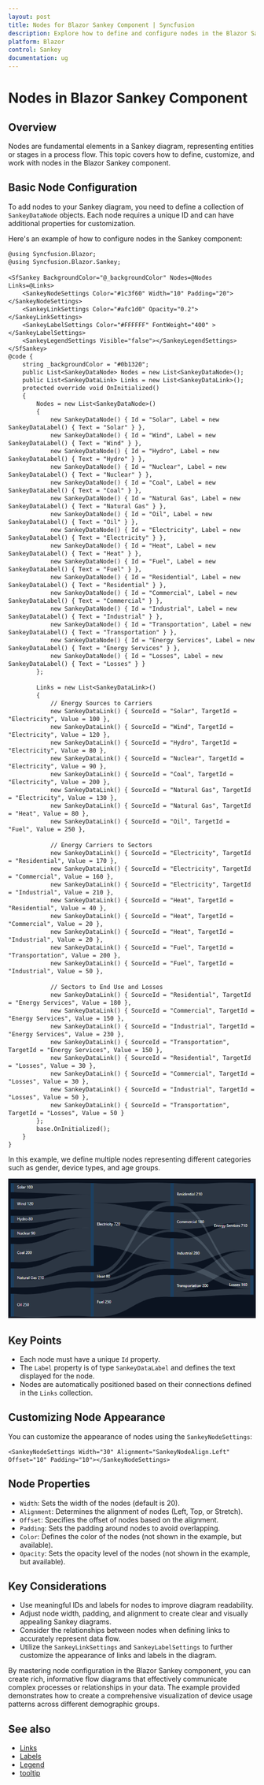 ```yaml
---
layout: post
title: Nodes for Blazor Sankey Component | Syncfusion
description: Explore how to define and configure nodes in the Blazor Sankey component to create meaningful and visually appealing flow diagrams.
platform: Blazor
control: Sankey
documentation: ug
---
```


# Nodes in Blazor Sankey Component

## Overview

Nodes are fundamental elements in a Sankey diagram, representing entities or stages in a process flow. This topic covers how to define, customize, and work with nodes in the Blazor Sankey component.

## Basic Node Configuration

To add nodes to your Sankey diagram, you need to define a collection of `SankeyDataNode` objects. Each node requires a unique ID and can have additional properties for customization.

Here's an example of how to configure nodes in the Sankey component:

```razor
@using Syncfusion.Blazor;
@using Syncfusion.Blazor.Sankey;

<SfSankey BackgroundColor="@_backgroundColor" Nodes=@Nodes Links=@Links>
    <SankeyNodeSettings Color="#1c3f60" Width="10" Padding="20"></SankeyNodeSettings>
    <SankeyLinkSettings Color="#afc1d0" Opacity="0.2"></SankeyLinkSettings>
    <SankeyLabelSettings Color="#FFFFFF" FontWeight="400" ></SankeyLabelSettings>
    <SankeyLegendSettings Visible="false"></SankeyLegendSettings>
</SfSankey>
@code {
    string _backgroundColor = "#0b1320";
    public List<SankeyDataNode> Nodes = new List<SankeyDataNode>();
    public List<SankeyDataLink> Links = new List<SankeyDataLink>();
    protected override void OnInitialized()
    {
        Nodes = new List<SankeyDataNode>()
        {
            new SankeyDataNode() { Id = "Solar", Label = new SankeyDataLabel() { Text = "Solar" } },
            new SankeyDataNode() { Id = "Wind", Label = new SankeyDataLabel() { Text = "Wind" } },
            new SankeyDataNode() { Id = "Hydro", Label = new SankeyDataLabel() { Text = "Hydro" } },
            new SankeyDataNode() { Id = "Nuclear", Label = new SankeyDataLabel() { Text = "Nuclear" } },
            new SankeyDataNode() { Id = "Coal", Label = new SankeyDataLabel() { Text = "Coal" } },
            new SankeyDataNode() { Id = "Natural Gas", Label = new SankeyDataLabel() { Text = "Natural Gas" } },
            new SankeyDataNode() { Id = "Oil", Label = new SankeyDataLabel() { Text = "Oil" } },
            new SankeyDataNode() { Id = "Electricity", Label = new SankeyDataLabel() { Text = "Electricity" } },
            new SankeyDataNode() { Id = "Heat", Label = new SankeyDataLabel() { Text = "Heat" } },
            new SankeyDataNode() { Id = "Fuel", Label = new SankeyDataLabel() { Text = "Fuel" } },
            new SankeyDataNode() { Id = "Residential", Label = new SankeyDataLabel() { Text = "Residential" } },
            new SankeyDataNode() { Id = "Commercial", Label = new SankeyDataLabel() { Text = "Commercial" } },
            new SankeyDataNode() { Id = "Industrial", Label = new SankeyDataLabel() { Text = "Industrial" } },
            new SankeyDataNode() { Id = "Transportation", Label = new SankeyDataLabel() { Text = "Transportation" } },
            new SankeyDataNode() { Id = "Energy Services", Label = new SankeyDataLabel() { Text = "Energy Services" } },
            new SankeyDataNode() { Id = "Losses", Label = new SankeyDataLabel() { Text = "Losses" } }
        };

        Links = new List<SankeyDataLink>()
        {
            // Energy Sources to Carriers
            new SankeyDataLink() { SourceId = "Solar", TargetId = "Electricity", Value = 100 },
            new SankeyDataLink() { SourceId = "Wind", TargetId = "Electricity", Value = 120 },
            new SankeyDataLink() { SourceId = "Hydro", TargetId = "Electricity", Value = 80 },
            new SankeyDataLink() { SourceId = "Nuclear", TargetId = "Electricity", Value = 90 },
            new SankeyDataLink() { SourceId = "Coal", TargetId = "Electricity", Value = 200 },
            new SankeyDataLink() { SourceId = "Natural Gas", TargetId = "Electricity", Value = 130 },
            new SankeyDataLink() { SourceId = "Natural Gas", TargetId = "Heat", Value = 80 },
            new SankeyDataLink() { SourceId = "Oil", TargetId = "Fuel", Value = 250 },

            // Energy Carriers to Sectors
            new SankeyDataLink() { SourceId = "Electricity", TargetId = "Residential", Value = 170 },
            new SankeyDataLink() { SourceId = "Electricity", TargetId = "Commercial", Value = 160 },
            new SankeyDataLink() { SourceId = "Electricity", TargetId = "Industrial", Value = 210 },
            new SankeyDataLink() { SourceId = "Heat", TargetId = "Residential", Value = 40 },
            new SankeyDataLink() { SourceId = "Heat", TargetId = "Commercial", Value = 20 },
            new SankeyDataLink() { SourceId = "Heat", TargetId = "Industrial", Value = 20 },
            new SankeyDataLink() { SourceId = "Fuel", TargetId = "Transportation", Value = 200 },
            new SankeyDataLink() { SourceId = "Fuel", TargetId = "Industrial", Value = 50 },

            // Sectors to End Use and Losses
            new SankeyDataLink() { SourceId = "Residential", TargetId = "Energy Services", Value = 180 },
            new SankeyDataLink() { SourceId = "Commercial", TargetId = "Energy Services", Value = 150 },
            new SankeyDataLink() { SourceId = "Industrial", TargetId = "Energy Services", Value = 230 },
            new SankeyDataLink() { SourceId = "Transportation", TargetId = "Energy Services", Value = 150 },
            new SankeyDataLink() { SourceId = "Residential", TargetId = "Losses", Value = 30 },
            new SankeyDataLink() { SourceId = "Commercial", TargetId = "Losses", Value = 30 },
            new SankeyDataLink() { SourceId = "Industrial", TargetId = "Losses", Value = 50 },
            new SankeyDataLink() { SourceId = "Transportation", TargetId = "Losses", Value = 50 }
        };
        base.OnInitialized();
    }
}

```

In this example, we define multiple nodes representing different categories such as gender, device types, and age groups.

![Blazor Sankey Node Customization](images/nodes/sankey-node-basic.png)

## Key Points

- Each node must have a unique `Id` property.
- The `Label` property is of type `SankeyDataLabel` and defines the text displayed for the node.
- Nodes are automatically positioned based on their connections defined in the `Links` collection.

## Customizing Node Appearance

You can customize the appearance of nodes using the `SankeyNodeSettings`:

```razor
<SankeyNodeSettings Width="30" Alignment="SankeyNodeAlign.Left" Offset="10" Padding="10"></SankeyNodeSettings>
```

## Node Properties

- `Width`: Sets the width of the nodes (default is 20).
- `Alignment`: Determines the alignment of nodes (Left, Top, or Stretch).
- `Offset`: Specifies the offset of nodes based on the alignment.
- `Padding`: Sets the padding around nodes to avoid overlapping.
- `Color`: Defines the color of the nodes (not shown in the example, but available).
- `Opacity`: Sets the opacity level of the nodes (not shown in the example, but available).

## Key Considerations

- Use meaningful IDs and labels for nodes to improve diagram readability.
- Adjust node width, padding, and alignment to create clear and visually appealing Sankey diagrams.
- Consider the relationships between nodes when defining links to accurately represent data flow.
- Utilize the `SankeyLinkSettings` and `SankeyLabelSettings` to further customize the appearance of links and labels in the diagram.

By mastering node configuration in the Blazor Sankey component, you can create rich, informative flow diagrams that effectively communicate complex processes or relationships in your data. The example provided demonstrates how to create a comprehensive visualization of device usage patterns across different demographic groups.

## See also

* [Links](./links)
* [Labels](./labels)
* [Legend](./legend)
* [tooltip](./tooltip)